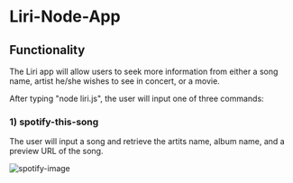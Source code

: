 # Liri-Node-App

## Functionality

The Liri app will allow users to seek more information from either a song name, artist he/she wishes to see in concert, or a movie.  

After typing "node liri.js", the user will input one of three commands:

### 1) spotify-this-song

The user will input a song and retrieve the artits name, album name, and a preview URL of the song.

![spotify-image]("Liri-Node-App\screenshots\spotify-this-song.png")